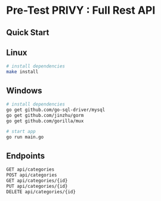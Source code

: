
# Pre-Test PRIVY : Full Rest API

## Quick Start

## Linux
```bash
# install dependencies
make install
```

## Windows
```bash
# install dependencies
go get github.com/go-sql-driver/mysql 
go get github.com/jinzhu/gorm
go get github.com/gorilla/mux   
```

```bash
# start app
go run main.go
```

## Endpoints


```bash
GET api/categories
POST api/categories
GET api/categories/{id}
PUT api/categories/{id}
DELETE api/categories/{id}
```
